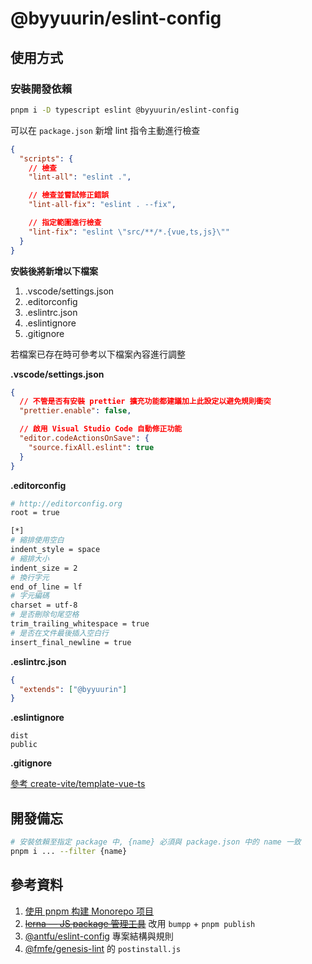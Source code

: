# @byyuurin/eslint-config

## 使用方式

### 安裝開發依賴

```bash
pnpm i -D typescript eslint @byyuurin/eslint-config
```

可以在 `package.json` 新增 lint 指令主動進行檢查

```json
{
  "scripts": {
    // 檢查
    "lint-all": "eslint .",

    // 檢查並嘗試修正錯誤
    "lint-all-fix": "eslint . --fix",

    // 指定範圍進行檢查
    "lint-fix": "eslint \"src/**/*.{vue,ts,js}\""
  }
}
```

**安裝後將新增以下檔案**

1. .vscode/settings.json
2. .editorconfig
3. .eslintrc.json
4. .eslintignore
5. .gitignore

若檔案已存在時可參考以下檔案內容進行調整

**.vscode/settings.json**
```json
{
  // 不管是否有安裝 prettier 擴充功能都建議加上此設定以避免規則衝突
  "prettier.enable": false,

  // 啟用 Visual Studio Code 自動修正功能
  "editor.codeActionsOnSave": {
    "source.fixAll.eslint": true
  }
}
```

**.editorconfig**
```bash
# http://editorconfig.org
root = true

[*]
# 縮排使用空白
indent_style = space
# 縮排大小
indent_size = 2
# 換行字元
end_of_line = lf
# 字元編碼
charset = utf-8
# 是否刪除句尾空格
trim_trailing_whitespace = true
# 是否在文件最後插入空白行
insert_final_newline = true
```

**.eslintrc.json**
```json
{
  "extends": ["@byyuurin"]
}
```

**.eslintignore**
```
dist
public
```

**.gitignore**

[參考 create-vite/template-vue-ts](https://github.com/vitejs/vite/blob/main/packages/create-vite/template-vue-ts/_gitignore)

## 開發備忘

```bash
# 安裝依賴至指定 package 中, {name} 必須與 package.json 中的 name 一致
pnpm i ... --filter {name}
```

## 參考資料

1. [使用 pnpm 构建 Monorepo 项目](https://zhuanlan.zhihu.com/p/373935751)
2. ~~[lerna — JS package 管理工具](https://medium.com/lion-f2e/lerna-js-package-%E7%AE%A1%E7%90%86%E5%B7%A5%E5%85%B7-e9ed360d1143)~~ 改用 `bumpp` + `pnpm publish`
3. [@antfu/eslint-config](https://github.com/antfu/eslint-config) 專案結構與規則
4. [@fmfe/genesis-lint](https://github.com/fmfe/genesis/tree/master/packages/genesis-lint) 的 `postinstall.js`
